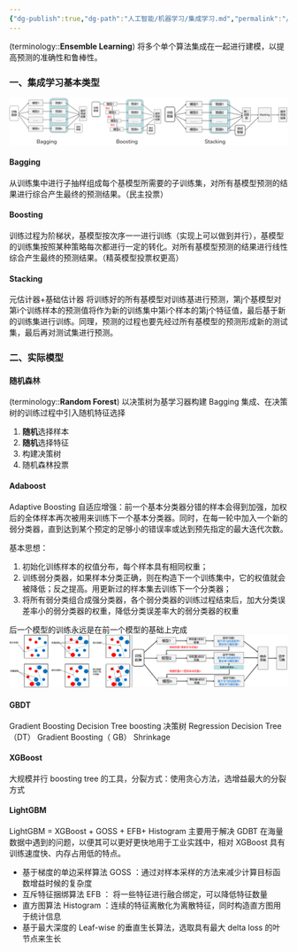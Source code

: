 ```yaml
---
{"dg-publish":true,"dg-path":"人工智能/机器学习/集成学习.md","permalink":"/人工智能/机器学习/集成学习/","dgPassFrontmatter":true,"noteIcon":"","created":"2024-08-05T22:38:25.000+08:00","updated":"2025-08-03T10:59:33.397+08:00"}
---
```


(terminology::**Ensemble Learning**)
将多个单个算法集成在一起进行建模，以提高预测的准确性和鲁棒性。
### 一、集成学习基本类型
![Functional files/Photo Resources/Pasted image 20241224005211.png](../img/user/Functional%20files/Photo%20Resources/Pasted%20image%2020241224005211.png)
#### Bagging
从训练集中进行子抽样组成每个基模型所需要的子训练集，对所有基模型预测的结果进行综合产生最终的预测结果。（民主投票）
#### Boosting
训练过程为阶梯状，基模型按次序一一进行训练（实现上可以做到并行），基模型的训练集按照某种策略每次都进行一定的转化。对所有基模型预测的结果进行线性综合产生最终的预测结果。（精英模型投票权更高）
#### Stacking
元估计器+基础估计器
将训练好的所有基模型对训练基进行预测，第j个基模型对第i个训练样本的预测值将作为新的训练集中第i个样本的第j个特征值，最后基于新的训练集进行训练。同理，预测的过程也要先经过所有基模型的预测形成新的测试集，最后再对测试集进行预测。
### 二、实际模型
#### 随机森林
(terminology::**Random Forest**)
以决策树为基学习器构建 Bagging 集成、在决策树的训练过程中引入随机特征选择
1. **随机**选择样本
2. **随机**选择特征
3. 构建决策树
4. 随机森林投票
#### Adaboost
Adaptive Boosting 自适应增强：前一个基本分类器分错的样本会得到加强，加权后的全体样本再次被用来训练下一个基本分类器。同时，在每一轮中加入一个新的弱分类器，直到达到某个预定的足够小的错误率或达到预先指定的最大迭代次数。

基本思想：
1. 初始化训练样本的权值分布，每个样本具有相同权重；
2. 训练弱分类器，如果样本分类正确，则在构造下一个训练集中，它的权值就会被降低；反之提高。用更新过的样本集去训练下一个分类器；
3. 将所有弱分类组合成强分类器，各个弱分类器的训练过程结束后，加大分类误差率小的弱分类器的权重，降低分类误差率大的弱分类器的权重

后一个模型的训练永远是在前一个模型的基础上完成
![Functional files/Photo Resources/Pasted image 20241226183250.png](../img/user/Functional%20files/Photo%20Resources/Pasted%20image%2020241226183250.png)
#### GBDT 
Gradient Boosting Decision Tree
boosting    决策树
Regression Decision Tree（DT）   Gradient Boosting（ GB）    Shrinkage
#### XGBoost 
大规模并行 boosting tree 的工具，分裂方式：使用贪心方法，选增益最大的分裂方式
#### LightGBM 
LightGBM = XGBoost + GOSS + EFB+ Histogram 
主要用于解决 GDBT 在海量数据中遇到的问题，以便其可以更好更快地用于工业实践中，相对 XGBoost 具有训练速度快、内存占用低的特点。

- 基于梯度的单边采样算法 GOSS ：通过对样本采样的方法来减少计算目标函数增益时候的复杂度
- 互斥特征捆绑算法 EFB  ： 将一些特征进行融合绑定，可以降低特征数量
- 直方图算法   Histogram ：连续的特征离散化为离散特征，同时构造直方图用于统计信息
- 基于最大深度的 Leaf-wise 的垂直生长算法，选取具有最大 delta loss 的叶节点来生长
